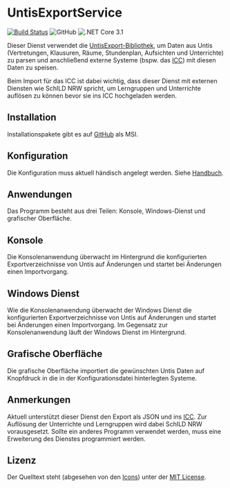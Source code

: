 # UntisExportService

[![Build Status](https://dev.azure.com/schulit/UntisExportService/_apis/build/status/SchulIT.untisexport-service?branchName=master)](https://dev.azure.com/schulit/UntisExportService/_build/latest?definitionId=3&branchName=master)
![GitHub](https://img.shields.io/github/license/schulit/untisexport-service?style=flat-square)
![.NET Core 3.1](https://img.shields.io/badge/.NET%20Core-3.1-brightgreen?style=flat-square)

Dieser Dienst verwendet die [UntisExport-Bibliothek](https://github.com/schulit/untisexport), um Daten aus Untis (Vertretungen, Klausuren, Räume, Stundenplan, Aufsichten und Unterrichte) zu parsen und anschließend externe Systeme (bspw. das [ICC](https://github.com/schulit/icc)) mit diesen Daten zu speisen.

Beim Import für das ICC ist dabei wichtig, dass dieser Dienst mit externen Diensten wie SchILD NRW spricht, um Lerngruppen und Unterrichte auflösen zu können bevor sie ins ICC hochgeladen werden.

## Installation

Installationspakete gibt es auf [GitHub](https://github.com/schulit/untisexport-service/releases) als MSI.

## Konfiguration

Die Konfiguration muss aktuell händisch angelegt werden. Siehe [Handbuch](https://untisexport-service.readthedocs.org).

## Anwendungen

Das Programm besteht aus drei Teilen: Konsole, Windows-Dienst und grafischer Oberfläche.

## Konsole

Die Konsolenanwendung überwacht im Hintergrund die konfigurierten Exportverzeichnisse von Untis auf Änderungen und startet bei Änderungen einen Importvorgang.

## Windows Dienst

Wie die Konsolenanwendung überwacht der Windows Dienst die konfigurierten Exportverzeichnisse von Untis auf Änderungen und startet bei Änderungen einen Importvorgang. Im Gegensatz zur Konsolenanwendung läuft der Windows Dienst im Hintergrund.

## Grafische Oberfläche

Die grafische Oberfläche importiert die gewünschten Untis Daten auf Knopfdruck in die in der Konfigurationsdatei hinterlegten Systeme.

## Anmerkungen

Aktuell unterstützt dieser Dienst den Export als JSON und ins [ICC](https://github.com/schulit/icc). Zur Auflösung der Unterrichte und Lerngruppen wird dabei SchILD NRW vorausgesetzt. Sollte ein anderes Programm verwendet werden, muss eine Erweiterung des Dienstes programmiert werden.

## Lizenz

Der Quelltext steht (abgesehen von den [Icons](ICONS_LICENSE.md)) unter der [MIT License](LICENSE.md).